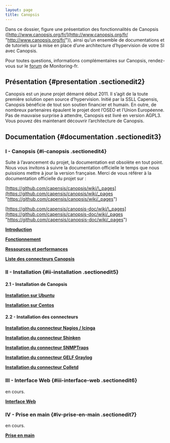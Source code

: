 ```yaml
---
layout: page
title: Canopsis
---
```


Dans ce dossier, figure une présentation des fonctionnalités de Canopsis
([http://www.canopsis.org/fr/](http://www.canopsis.org/fr/ "http://www.canopsis.org/fr/")),
ainsi qu’un ensemble de documentations et de tutoriels sur la mise en
place d’une architecture d’hypervision de votre SI avec Canopsis.

Pour toutes questions, informations complémentaires sur Canopsis,
rendez-vous sur le
[forum](http://forums.monitoring-fr.org/ "http://forums.monitoring-fr.org/")
de Monitoring-fr.

Présentation {#presentation .sectionedit2}
------------

Canopsis est un jeune projet démarré début 2011. Il s’agit de la toute
première solution open source d’hypervision. Initié par la SSLL
Capensis, Canopsis bénéficie de tout son soutien financier et humain. En
outre, de nombreux partenaires épaulent le projet dont l’OSEO et l’Union
Européenne. Pas de mauvaise surprise à attendre, Canopsis est livré en
version AGPL3. Vous pouvez dès maintenant découvrir l’architecture de
Canopsis.

Documentation {#documentation .sectionedit3}
-------------

### I - Canopsis {#i-canopsis .sectionedit4}

Suite à l’avancement du projet, la documentation est obsolète en tout
point. Nous vous invitons à suivre la documentation officielle le temps
que nous puissions mettre à jour la version française. Merci de vous
référer à la documentation officielle du projet sur :

[https://github.com/capensis/canopsis/wiki/\_pages](https://github.com/capensis/canopsis/wiki/_pages "https://github.com/capensis/canopsis/wiki/_pages")

[https://github.com/capensis/canopsis-doc/wiki/\_pages](https://github.com/capensis/canopsis-doc/wiki/_pages "https://github.com/capensis/canopsis-doc/wiki/_pages")

**[Introduction](http://wiki.monitoring-fr.org/canopsis/canopsis-introduction "canopsis:canopsis-introduction")**

**[Fonctionnement](canopsis-work.html "canopsis:canopsis-work")**

**[Ressources et
performances](http://wiki.monitoring-fr.org/canopsis/canopsis-resources "canopsis:canopsis-resources")**

**[Liste des connecteurs
Canopsis](canopsis-connectors.html "canopsis:canopsis-connectors")**

### II - Installation {#ii-installation .sectionedit5}

#### 2.1 - Installation de Canopsis

**[Installation sur
Ubuntu](canopsis-ubuntu-install.html "canopsis:canopsis-ubuntu-install")**

**[Installation sur
Centos](canopsis-centos-install.html "canopsis:canopsis-centos-install")**

#### 2.2 - Installation des connecteurs

**[Installation du connecteur Nagios /
Icinga](canopsis-nagios-connector.html "canopsis:canopsis-nagios-connector")**

**[Installation du connecteur
Shinken](canopsis-shinken-connector.html "canopsis:canopsis-shinken-connector")**

**[Installation du connecteur
SNMPTraps](http://wiki.monitoring-fr.org/canopsis/canopsis-snmptrap-connector "canopsis:canopsis-snmptrap-connector")**

**[Installation du connecteur GELF
Graylog](http://wiki.monitoring-fr.org/canopsis/canopsis-graylog-connector "canopsis:canopsis-graylog-connector")**

**[Installation du connecteur
Colletd](http://wiki.monitoring-fr.org/canopsis/canopsis-collectd-connector "canopsis:canopsis-collectd-connector")**

### III - Interface Web {#iii-interface-web .sectionedit6}

en cours.

**[Interface
Web](http://wiki.monitoring-fr.org/canopsis/canopsis-interface "canopsis:canopsis-interface")**

### IV - Prise en main {#iv-prise-en-main .sectionedit7}

en cours.

**[Prise en main](http://wiki.monitoring-fr.org/canopsis/canopsis-use "canopsis:canopsis-use")**
